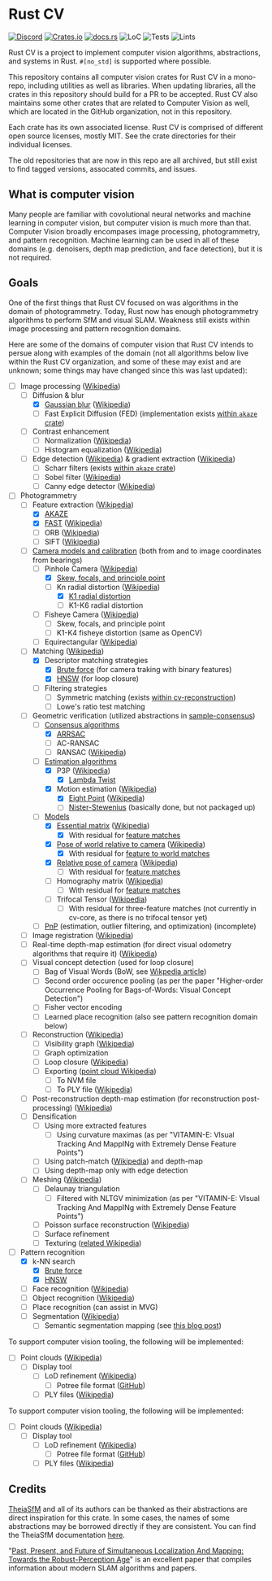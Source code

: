 # Rust CV

[![Discord][dci]][dcl] [![Crates.io][ci]][cl] [![docs.rs][di]][dl] ![LoC][lo] ![Tests][btl] ![Lints][bll]

[ci]: https://img.shields.io/crates/v/cv.svg
[cl]: https://crates.io/crates/cv/

[di]: https://docs.rs/cv/badge.svg
[dl]: https://docs.rs/cv/

[lo]: https://tokei.rs/b1/github/rust-cv/cv?category=code

[dci]: https://img.shields.io/discord/550706294311485440.svg?logo=discord&colorB=7289DA
[dcl]: https://discord.gg/d32jaam

[btl]: https://github.com/rust-cv/cv/workflows/unit%20tests/badge.svg
[bll]: https://github.com/rust-cv/cv/workflows/lints/badge.svg

Rust CV is a project to implement computer vision algorithms, abstractions, and systems in Rust. `#[no_std]` is supported where possible.

This repository contains all computer vision crates for Rust CV in a mono-repo, including utilities as well as libraries. When updating libraries, all the crates in this repository should build for a PR to be accepted. Rust CV also maintains some other crates that are related to Computer Vision as well, which are located in the GitHub organization, not in this repository.

Each crate has its own associated license. Rust CV is comprised of different open source licenses, mostly MIT. See the crate directories for their individual licenses.

The old repositories that are now in this repo are all archived, but still exist to find tagged versions, assocated commits, and issues.

## What is computer vision

Many people are familiar with covolutional neural networks and machine learning in computer vision, but computer vision is much more than that. Computer Vision broadly encompases image processing, photogrammetry, and pattern recognition. Machine learning can be used in all of these domains (e.g. denoisers, depth map prediction, and face detection), but it is not required.

## Goals

One of the first things that Rust CV focused on was algorithms in the domain of photogrammetry. Today, Rust now has enough photogrammetry algorithms to perform SfM and visual SLAM. Weakness still exists within image processing and pattern recognition domains.

Here are some of the domains of computer vision that Rust CV intends to persue along with examples of the domain (not all algorithms below live within the Rust CV organization, and some of these may exist and are unknown; some things may have changed since this was last updated):

* [ ] Image processing ([Wikipedia](https://en.wikipedia.org/wiki/Digital_image_processing))
  * [ ] Diffusion & blur
    * [x] [Gaussian blur](https://docs.rs/imageproc/0.20.0/imageproc/filter/fn.gaussian_blur_f32.html) ([Wikipedia](https://en.wikipedia.org/wiki/Gaussian_blur))
    * [ ] Fast Explicit Diffusion (FED) (implementation exists [within `akaze` crate](https://github.com/rust-cv/akaze/blob/a25ff0448d95600f10c69acb7e4f7d95045c1293/src/fed_tau.rs))
  * [ ] Contrast enhancement
    * [ ] Normalization ([Wikipedia](https://en.wikipedia.org/wiki/Normalization_(image_processing)))
    * [ ] Histogram equalization ([Wikipedia](https://en.wikipedia.org/wiki/Histogram_equalization))
  * [ ] Edge detection ([Wikipedia](https://en.wikipedia.org/wiki/Edge_detection)) & gradient extraction ([Wikipedia](https://en.wikipedia.org/wiki/Image_derivatives))
    * [ ] Scharr filters (exists [within `akaze` crate](https://github.com/rust-cv/akaze/blob/a25ff0448d95600f10c69acb7e4f7d95045c1293/src/derivatives.rs))
    * [ ] Sobel filter ([Wikipedia](https://en.wikipedia.org/wiki/Sobel_operator))
    * [ ] Canny edge detector ([Wikipedia](https://en.wikipedia.org/wiki/Canny_edge_detector))
* [ ] Photogrammetry
  * [ ] Feature extraction ([Wikipedia](https://en.wikipedia.org/wiki/Feature_detection_(computer_vision)))
    * [x] [AKAZE](https://docs.rs/akaze/0.3.1/akaze/struct.Akaze.html)
    * [x] [FAST](https://docs.rs/imageproc/0.20.0/imageproc/corners/index.html) ([Wikipedia](https://en.wikipedia.org/wiki/Features_from_accelerated_segment_test))
    * [ ] ORB ([Wikipedia](https://en.wikipedia.org/wiki/Oriented_FAST_and_rotated_BRIEF))
    * [ ] SIFT ([Wikipedia](https://en.wikipedia.org/wiki/Scale-invariant_feature_transform))
  * [ ] [Camera models and calibration](https://docs.rs/cv-core/0.10.0/cv_core/trait.CameraModel.html) (both from and to image coordinates from bearings)
    * [ ] Pinhole Camera ([Wikipedia](https://en.wikipedia.org/wiki/Pinhole_camera))
      * [x] [Skew, focals, and principle point](https://docs.rs/cv-pinhole/0.1.1/cv_pinhole/struct.CameraIntrinsics.html)
      * [ ] Kn radial distortion ([Wikipedia](https://en.wikipedia.org/wiki/Distortion_(optics)#Radial_distortion))
        * [x] [K1 radial distortion](https://docs.rs/cv-pinhole/0.1.1/cv_pinhole/struct.CameraIntrinsicsK1Distortion.html)
        * [ ] K1-K6 radial distortion
    * [ ] Fisheye Camera ([Wikipedia](https://en.wikipedia.org/wiki/Fisheye_lens))
      * [ ] Skew, focals, and principle point
      * [ ] K1-K4 fisheye distortion (same as OpenCV)
    * [ ] Equirectangular ([Wikipedia](https://en.wikipedia.org/wiki/Equirectangular_projection))
  * [ ] Matching ([Wikipedia](https://en.wikipedia.org/wiki/Point_feature_matching))
    * [x] Descriptor matching strategies
      * [x] [Brute force](https://docs.rs/space/0.10.3/space/fn.linear_knn.html) (for camera traking with binary features)
      * [x] [HNSW](https://docs.rs/hnsw/0.6.1/hnsw/struct.HNSW.html) (for loop closure)
    * [ ] Filtering strategies
      * [ ] Symmetric matching (exists [within cv-reconstruction](https://github.com/rust-cv/cv/blob/58444de1cb174622ac34cc705ab9142e081f412c/cv-reconstruction/src/lib.rs#L1337))
      * [ ] Lowe's ratio test matching
  * [ ] Geometric verification (utilized abstractions in [sample-consensus](https://docs.rs/sample-consensus/0.2.0/sample_consensus/))
    * [ ] [Consensus algorithms](https://docs.rs/sample-consensus/0.2.0/sample_consensus/trait.Consensus.html)
      * [x] [ARRSAC](https://docs.rs/arrsac/0.3.0/arrsac/struct.Arrsac.html)
      * [ ] AC-RANSAC
      * [ ] RANSAC ([Wikipedia](https://en.wikipedia.org/wiki/Random_sample_consensus))
    * [ ] [Estimation algorithms](https://docs.rs/sample-consensus/0.2.0/sample_consensus/trait.Estimator.html)
      * [x] P3P ([Wikipedia](https://en.wikipedia.org/wiki/Perspective-n-Point#P3P))
        * [x] [Lambda Twist](https://docs.rs/lambda-twist/0.2.0/lambda_twist/struct.LambdaTwist.html)
      * [x] Motion estimation ([Wikipedia](https://en.wikipedia.org/wiki/Motion_estimation))
        * [x] [Eight Point](https://docs.rs/eight-point/0.4.0/eight_point/struct.EightPoint.html) ([Wikipedia](https://en.wikipedia.org/wiki/Eight-point_algorithm))
        * [ ] [Nister-Stewenius](https://github.com/rust-cv/nister-stewenius/) (basically done, but not packaged up)
    * [ ] [Models](https://docs.rs/sample-consensus/0.2.0/sample_consensus/trait.Model.html)
      * [x] [Essential matrix](https://docs.rs/cv-core/0.10.0/cv_core/struct.EssentialMatrix.html) ([Wikipedia](https://en.wikipedia.org/wiki/Essential_matrix))
        * [x] With residual for [feature matches](https://docs.rs/cv-core/0.10.0/cv_core/struct.FeatureMatch.html)
      * [x] [Pose of world relative to camera](https://docs.rs/cv-core/0.10.0/cv_core/struct.WorldPose.html) ([Wikipedia](https://en.wikipedia.org/wiki/3D_pose_estimation))
        * [x] With residual for [feature to world matches](https://docs.rs/cv-core/0.10.0/cv_core/struct.FeatureWorldMatch.html)
      * [x] [Relative pose of camera](https://docs.rs/cv-core/0.10.0/cv_core/struct.RelativeCameraPose.html) ([Wikipedia](https://en.wikipedia.org/wiki/3D_pose_estimation))
        * [ ] With residual for [feature matches](https://docs.rs/cv-core/0.10.0/cv_core/struct.FeatureMatch.html)
      * [ ] Homography matrix ([Wikipedia](https://en.wikipedia.org/wiki/Homography_(computer_vision)))
        * [ ] With residual for [feature matches](https://docs.rs/cv-core/0.10.0/cv_core/struct.FeatureMatch.html)
      * [ ] Trifocal Tensor ([Wikipedia](https://en.wikipedia.org/wiki/Trifocal_tensor))
        * [ ] With residual for three-feature matches (not currently in cv-core, as there is no trifocal tensor yet)
    * [ ] [PnP](https://github.com/rust-cv/pnp) (estimation, outlier filtering, and optimization) (incomplete)
  * [ ] Image registration ([Wikipedia](https://en.wikipedia.org/wiki/Image_registration))
  * [ ] Real-time depth-map estimation (for direct visual odometry algorithms that require it) ([Wikipedia](https://en.wikipedia.org/wiki/Depth_map))
  * [ ] Visual concept detection (used for loop closure)
    * [ ] Bag of Visual Words (BoW, see [Wikpedia article](https://en.wikipedia.org/wiki/Bag-of-words_model_in_computer_vision))
    * [ ] Second order occurence pooling (as per the paper "Higher-order Occurrence Pooling for Bags-of-Words: Visual Concept Detection")
    * [ ] Fisher vector encoding
    * [ ] Learned place recognition (also see pattern recognition domain below)
  * [ ] Reconstruction ([Wikipedia](https://en.wikipedia.org/wiki/3D_reconstruction))
    * [ ] Visibility graph ([Wikipedia](https://en.wikipedia.org/wiki/Visibility_graph))
    * [ ] Graph optimization
    * [ ] Loop closure ([Wikipedia](https://en.wikipedia.org/wiki/Simultaneous_localization_and_mapping#Loop_closure))
    * [ ] Exporting ([point cloud Wikipedia](https://en.wikipedia.org/wiki/Point_cloud))
      * [ ] To NVM file
      * [ ] To PLY file ([Wikipedia](https://en.wikipedia.org/wiki/PLY_(file_format)))
  * [ ] Post-reconstruction depth-map estimation (for reconstruction post-processing) ([Wikipedia](https://en.wikipedia.org/wiki/Depth_map))
  * [ ] Densification
    * [ ] Using more extracted features
      * [ ] Using curvature maximas (as per "VITAMIN-E: VIsual Tracking And MappINg with Extremely Dense Feature Points")
    * [ ] Using patch-match ([Wikipedia](https://en.wikipedia.org/wiki/PatchMatch)) and depth-map
    * [ ] Using depth-map only with edge detection
  * [ ] Meshing ([Wikipedia](https://en.wikipedia.org/wiki/Point_cloud#Conversion_to_3D_surfaces))
    * [ ] Delaunay triangulation
      * [ ] Filtered with NLTGV minimization (as per "VITAMIN-E: VIsual Tracking And MappINg with Extremely Dense Feature Points")
    * [ ] Poisson surface reconstruction ([Wikipedia](https://en.wikipedia.org/wiki/Poisson%27s_equation#Surface_reconstruction))
    * [ ] Surface refinement
    * [ ] Texturing ([related Wikipedia](https://en.wikipedia.org/wiki/Texture_mapping))
* [ ] Pattern recognition
  * [x] k-NN search
    * [x] [Brute force](https://docs.rs/space/0.10.3/space/fn.linear_knn.html)
    * [x] [HNSW](https://docs.rs/hnsw/0.6.1/hnsw/struct.HNSW.html)
  * [ ] Face recognition ([Wikipedia](https://en.wikipedia.org/wiki/Facial_recognition_system))
  * [ ] Object recognition ([Wikipedia](https://en.wikipedia.org/wiki/Outline_of_object_recognition))
  * [ ] Place recognition (can assist in MVG)
  * [ ] Segmentation ([Wikipedia](https://en.wikipedia.org/wiki/Image_segmentation))
    * [ ] Semantic segmentation mapping (see [this blog post](https://www.jeremyjordan.me/semantic-segmentation/))

To support computer vision tooling, the following will be implemented:

* [ ] Point clouds ([Wikipedia](https://en.wikipedia.org/wiki/Point_cloud))
  * [ ] Display tool
    * [ ] LoD refinement ([Wikipedia](https://en.wikipedia.org/wiki/Level_of_detail))
      * [ ] Potree file format ([GitHub](https://github.com/potree/potree/))
    * [ ] PLY files ([Wikipedia](https://en.wikipedia.org/wiki/PLY_(file_format)))

To support computer vision tooling, the following will be implemented:

* [ ] Point clouds ([Wikipedia](https://en.wikipedia.org/wiki/Point_cloud))
  * [ ] Display tool
    * [ ] LoD refinement ([Wikipedia](https://en.wikipedia.org/wiki/Level_of_detail))
      * [ ] Potree file format ([GitHub](https://github.com/potree/potree/))
    * [ ] PLY files ([Wikipedia](https://en.wikipedia.org/wiki/PLY_(file_format)))

## Credits

[TheiaSfM](https://github.com/sweeneychris/TheiaSfM) and all of its authors can be thanked as their abstractions are direct inspiration for this crate. In some cases, the names of some abstractions may be borrowed directly if they are consistent. You can find the TheiaSfM documentation [here](http://www.theia-sfm.org/api.html).

"[Past, Present, and Future of Simultaneous Localization And Mapping: Towards the Robust-Perception Age](https://arxiv.org/pdf/1606.05830.pdf)" is an excellent paper that compiles information about modern SLAM algorithms and papers.

